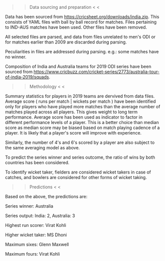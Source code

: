 > > Data sourcing and preparation < <

Data has been sourced from https://cricsheet.org/downloads/india.zip. This consists of YAML files with ball by ball record for matches.
Files pertaining to IND-AUS matches have been used. Other files have been removed.

All selected files are parsed, and data from files unrelated to men's ODI or for matches earlier than 2009 are discarded during parsing.

Peculiarities in files are addressed during parsing. e.g.: some matches have no winner.

Composition of India and Australia teams for 2019 ODI series have been sourced from https://www.cricbuzz.com/cricket-series/2773/australia-tour-of-india-2019/squads.


> > Methodology < <

Summary statistics for players in 2019 teams are dervived from data files. Average score ( runs per match | wickets per match ) have been identified only for players who have played more matches than the average number of matches played across all players. This gives weight to long term performance. Average score has been used as indicator to factor in different performance levels of a player. This is a better choice than median score as median score may be biased based on match playing cadence of a player. It is likely that a player's score will improve with experience.

Similarly, the number of 4's and 6's scored by a player are also subject to the same averaging model as above.

To predict the series winner and series outcome, the ratio of wins by both countries has been considered.

To identify wicket taker, fielders are considered wicket takers in case of catches, and bowlers are considered for other forms of wicket taking.


> > Predictions < <

Based on the above, the predictions are:

Series winner: Australia

Series output: India: 2, Australia: 3

Highest run scorer: Virat Kohli

Higher wicket taker: MS Dhoni

Maximum sixes: Glenn Maxwell

Maximum fours: Virat Kohli
